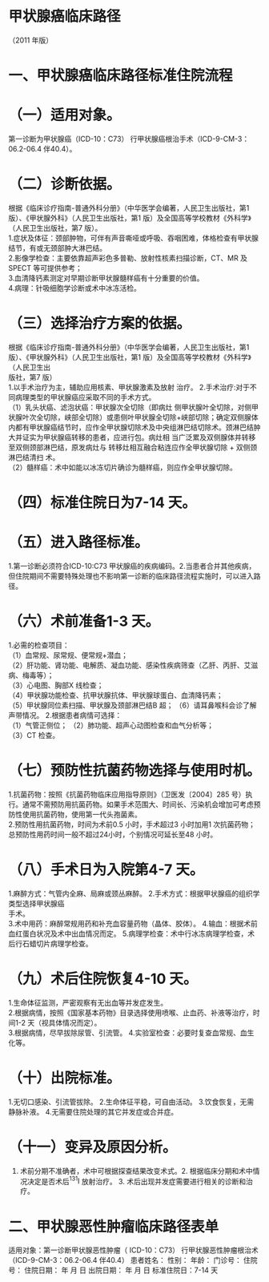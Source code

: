 # 甲状腺癌临床路径  
（2011 年版）  
# 一、甲状腺癌临床路径标准住院流程  
# （一）适用对象。  
第一诊断为甲状腺癌（ICD-10：C73） 行甲状腺癌根治手术（ICD-9-CM-3：06.2-06.4 伴40.4）。  
# （二）诊断依据。  
根据《临床诊疗指南-普通外科分册》（中华医学会编著，人民卫生出版社，第1 版）、《甲状腺外科》（人民卫生出版社，第1 版）及全国高等学校教材《外科学》（人民卫生出版社，第7 版）。  
1.症状及体征：颈部肿物，可伴有声音嘶哑或呼吸、吞咽困难，体格检查有甲状腺结节，有或无颈部肿大淋巴结。  
2.影像学检查：主要依靠超声彩色多普勒、放射性核素扫描诊断，CT、MR 及SPECT 等可提供参考；  
3.血清降钙素测定对早期诊断甲状腺髓样癌有十分重要的价值。  
4.病理：针吸细胞学诊断或术中冰冻活检。  
# （三）选择治疗方案的依据。  
根据《临床诊疗指南-普通外科分册》（中华医学会编著，人民卫生出版社，第1 版）、《甲状腺外科》（人民卫生出版社，第1 版）及全国高等学校教材《外科学》（人民卫生出  
版社，第7 版）  
1.以手术治疗为主，辅助应用核素、甲状腺激素及放射 治疗。 2.手术治疗:对于不同病理类型的甲状腺癌应采取不同的手术方式。  
（1）乳头状癌、滤泡状癌：甲状腺次全切除（即病灶 侧甲状腺叶全切除，对侧甲状腺叶次全切除，峡部全切除）或患侧叶甲状腺全切除$+$峡部切除；确定双侧腺体内都有甲状腺癌结节时，应作全甲状腺切除术及中央组淋巴结切除术。颈淋巴结肿大并证实为甲状腺癌转移的患者，应进行包。病灶相 当广泛累及双侧腺体并转移至双侧颈部淋巴结，原发病灶与 转移灶相互融合粘连应作全甲状腺切除 $+$ 双侧颈淋巴结清扫 术。  
（2）髓样癌：术中如能以冰冻切片确诊为髓样癌，则应作全甲状腺切除。  
# （四）标准住院日为7-14 天。  
# （五）进入路径标准。  
1.第一诊断必须符合ICD-10:C73 甲状腺癌的疾病编码。2.当患者合并其他疾病，但住院期间不需要特殊处理也不影响第一诊断的临床路径流程实施时，可以进入路径。  
# （六）术前准备1-3 天。  
1.必需的检查项目：  
（1）血常规、尿常规、便常规$+$潜血；  
（2）肝功能、肾功能、电解质、凝血功能、感染性疾病筛查（乙肝、丙肝、艾滋病、梅毒等）；  
（3）心电图、胸部X 线检查；  
（4）甲状腺功能检查、抗甲状腺抗体、甲状腺球蛋白、血清降钙素；  
（5）甲状腺同位素扫描、甲状腺及颈部淋巴结B 超； （6）请耳鼻喉科会诊了解声带情况。 2.根据患者病情可选择：  
（1）气管正侧位； （2）肺功能、超声心动图检查和血气分析等；  
（3）CT 检查。  
# （七）预防性抗菌药物选择与使用时机。  
1.抗菌药物：按照《抗菌药物临床应用指导原则》（卫医发〔2004〕285 号）执行。通常不需预防用抗菌药物。如果手术范围大、时间长、污染机会增加可考虑预防性使用抗菌药物，使用第一代头孢菌素。  
2.预防性用抗菌药物，时间为术前0.5 小时，手术超过3 小时加用1 次抗菌药物；总预防性用药时间一般不超过24小时，个别情况可延长至48 小时。  
# （八）手术日为入院第4-7 天。  
1.麻醉方式：气管内全麻、局麻或颈丛麻醉。 2.手术方式：根据甲状腺癌的组织学类型选择甲状腺癌  
手术。  
3.术中用药：麻醉常规用药和补充血容量药物（晶体、胶体）。 4.输血：根据术前血红蛋白状况及术中出血情况而定。            5.病理学检查：术中行冰冻病理学检查，术后行石蜡切片病理学检查。  
# （九）术后住院恢复4-10 天。  
1.生命体征监测，严密观察有无出血等并发症发生。  
2.根据病情，按照《国家基本药物》目录选择使用喷喉、止血药、补液等治疗，时间1-2 天（视具体情况而定）。  
3.根据病情，尽早拔除尿管、引流管。 4.实验室检查：必要时复查血常规、血生化等。  
# （十）出院标准。  
1.无切口感染、引流管拔除。 2.生命体征平稳，可自由活动。 3.饮食恢复，无需静脉补液。 4.无需要住院处理的其它并发症或合并症。  
# （十一）变异及原因分析。  
1. 术前分期不准确者，术中可根据探查结果改变术式。2. 根据临床分期和术中情况决定是否术后$^{131}\mathrm{I}$ 放射治疗。 3. 术后出现并发症需要进行相关的诊断和治疗。  
# 二、甲状腺恶性肿瘤临床路径表单  
适用对象：第一诊断甲状腺恶性肿瘤（ ICD-10：C73） 行甲状腺恶性肿瘤根治术（ICD-9-CM-3：06.2-06.4 伴40.4） 患者姓名：               性别：    年龄：      门诊号：        住院号：           住院日期：       年  月  日     出院日期：    年  月  日   标准住院日：7-14 天  

